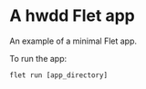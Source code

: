 # A hwdd Flet app

An example of a minimal Flet app.

To run the app:

```
flet run [app_directory]
```